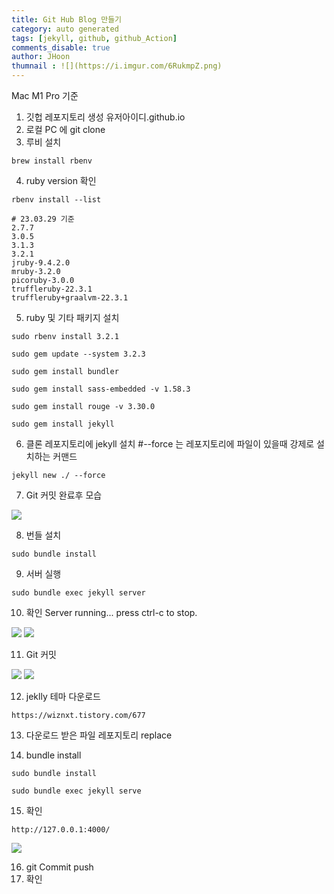 ```yaml
---
title: Git Hub Blog 만들기
category: auto generated
tags: [jekyll, github, github_Action]
comments_disable: true
author: JHoon
thumnail : ![](https://i.imgur.com/6RukmpZ.png)
---
```


Mac M1 Pro 기준

1. 깃헙 레포지토리 생성 유저아이디.github.io
2. 로컬 PC 에 git clone
3. 루비 설치

```
brew install rbenv
```

4. ruby version 확인
```
rbenv install --list
```
```
# 23.03.29 기준
2.7.7
3.0.5
3.1.3
3.2.1
jruby-9.4.2.0
mruby-3.2.0
picoruby-3.0.0
truffleruby-22.3.1
truffleruby+graalvm-22.3.1
```
5. ruby 및 기타 패키지 설치
```
sudo rbenv install 3.2.1
```
```
sudo gem update --system 3.2.3
```
```
sudo gem install bundler
```
```
sudo gem install sass-embedded -v 1.58.3
```
```
sudo gem install rouge -v 3.30.0
```
```
sudo gem install jekyll
```

6. 클론 레포지토리에 jekyll 설치
#--force 는 레포지토리에 파일이 있을때 강제로 설치하는 커맨드
```
jekyll new ./ --force
```
7. Git 커밋
완료후 모습

![](https://i.imgur.com/4yt3VAO.png)

8. 번들 설치
```
sudo bundle install
```

9. 서버 실행
```
sudo bundle exec jekyll server
```

10. 확인
    Server running... press ctrl-c to stop.

![](https://i.imgur.com/NwlG9eV.png)
![](https://i.imgur.com/nMQ9MYH.png)

11. Git 커밋

![](https://i.imgur.com/fmOrimD.png)
![](https://i.imgur.com/P9HYcJz.png)

12. jeklly 테마 다운로드
```
https://wiznxt.tistory.com/677
```

13. 다운로드 받은 파일 레포지토리 replace
    
14. bundle install
```
sudo bundle install
```
```
sudo bundle exec jekyll serve
```

15. 확인
```
http://127.0.0.1:4000/
```

![](https://i.imgur.com/6RukmpZ.png)


16. git Commit push
17. 확인
